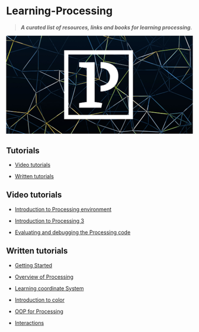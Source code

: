 # Learning-Processing

> ***A curated list of resources, links and books for learning processing***.

<img src="processing-social.jpg">

## Tutorials

* [Video tutorials](#video-tutorials)

* [Written tutorials](#written-tutorials)

## Video tutorials

* [Introduction to Processing environment](http://hello.processing.org/)

* [Introduction to Processing 3](https://vimeo.com/140600280)

* [Evaluating and debugging the Processing code](https://vimeo.com/140134398)

## Written tutorials

* [Getting Started](https://processing.org/tutorials/gettingstarted/)

* [Overview of Processing](https://processing.org/tutorials/overview/)

* [Learning coordinate System](https://processing.org/tutorials/drawing/)

* [Introduction to color](https://processing.org/tutorials/color/)

* [OOP for Processing](https://processing.org/tutorials/objects/)

* [Interactions](https://processing.org/tutorials/interactivity/)
